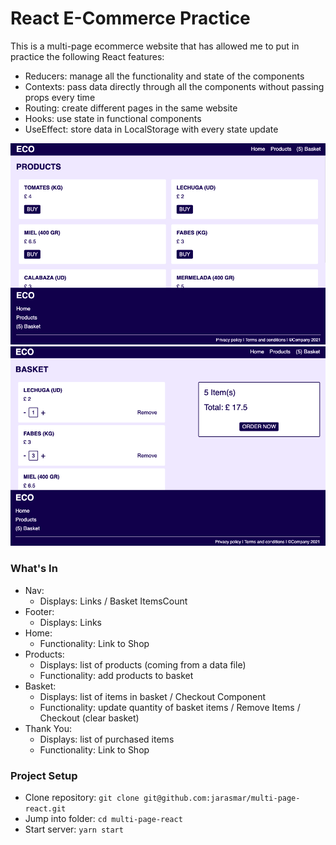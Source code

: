 # React E-Commerce Practice

This is a multi-page ecommerce website that has allowed me to put in practice the following React features:

- Reducers: manage all the functionality and state of the components
- Contexts: pass data directly through all the components without passing props every time
- Routing: create different pages in the same website
- Hooks: use state in functional components
- UseEffect: store data in LocalStorage with every state update

![screenshot](./public/img/eco-screenshot-1.png)
![screenshot](./public/img/eco-screenshot-2.png)

### What's In

- Nav:
  - Displays: Links / Basket ItemsCount
- Footer:
  - Displays: Links
- Home:
  - Functionality: Link to Shop
- Products:
  - Displays: list of products (coming from a data file)
  - Functionality: add products to basket
- Basket:
  - Displays: list of items in basket / Checkout Component
  - Functionality: update quantity of basket items / Remove Items / Checkout (clear basket)
- Thank You:
  - Displays: list of purchased items
  - Functionality: Link to Shop

### Project Setup

- Clone repository: `git clone git@github.com:jarasmar/multi-page-react.git`
- Jump into folder: `cd multi-page-react`
- Start server: `yarn start`
